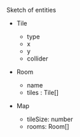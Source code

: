 Sketch of entities
- Tile
    - type
    - x
    - y
    - collider

- Room
    - name
    - tiles : Tile[]

- Map
    - tileSize: number
    - rooms: Room[]
    
